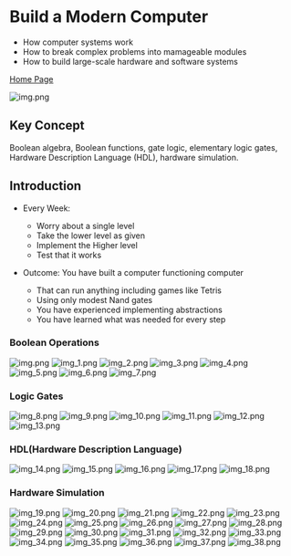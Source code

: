 # Build a Modern Computer 

* How computer systems work
* How to break complex problems into mamageable modules
* How to build large-scale hardware and software systems


[Home Page](https://www.nand2tetris.org/)

![img.png](img_0.png)

## Key Concept 
Boolean algebra, Boolean functions, gate logic, elementary logic gates, Hardware Description Language (HDL), hardware simulation.


## Introduction 
* Every Week:
    * Worry about a single level 
    * Take the lower level as given 
    * Implement the Higher level 
    * Test that it works
    
* Outcome: You have built a computer functioning computer
    *   That can run anything including games like Tetris
    *   Using only modest Nand gates
    *   You have experienced implementing abstractions
    *   You have learned what was needed for every step
    

### Boolean Operations

![img.png](img.png)
![img_1.png](img_1.png)
![img_2.png](img_2.png)
![img_3.png](img_3.png)
![img_4.png](img_4.png)
![img_5.png](img_5.png)
![img_6.png](img_6.png)
![img_7.png](img_7.png) 

### Logic Gates
![img_8.png](img_8.png)
![img_9.png](img_9.png)
![img_10.png](img_10.png)
![img_11.png](img_11.png)
![img_12.png](img_12.png)
![img_13.png](img_13.png)

### HDL(Hardware Description Language)
![img_14.png](img_14.png)
![img_15.png](img_15.png)
![img_16.png](img_16.png)
![img_17.png](img_17.png)
![img_18.png](img_18.png)


### Hardware Simulation 
![img_19.png](img_19.png)
![img_20.png](img_20.png)
![img_21.png](img_21.png)
![img_22.png](img_22.png)
![img_23.png](img_23.png)
![img_24.png](img_24.png)
![img_25.png](img_25.png)
![img_26.png](img_26.png)
![img_27.png](img_27.png)
![img_28.png](img_28.png)
![img_29.png](img_29.png)
![img_30.png](img_30.png)
![img_31.png](img_31.png)
![img_32.png](img_32.png)
![img_33.png](img_33.png)
![img_34.png](img_34.png)
![img_35.png](img_35.png)
![img_36.png](img_36.png)
![img_37.png](img_37.png)
![img_38.png](img_38.png)
